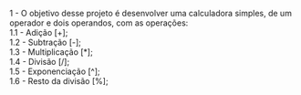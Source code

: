 1 - O objetivo desse projeto é desenvolver uma calculadora simples, de um operador e dois operandos, com as operações:<br>
	1.1 - Adição [+];<br>
	1.2 - Subtração [-];<br>
	1.3 - Multiplicação [*];<br>
	1.4 - Divisão [/];<br>
	1.5 - Exponenciação [^];<br>
	1.6 - Resto da divisão [%];<br>

